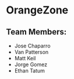 # OrangeZone
## Team Members: 
* Jose Chaparro 
* Van Patterson
* Matt Keil
* Jorge Gomez
* Ethan Tatum
